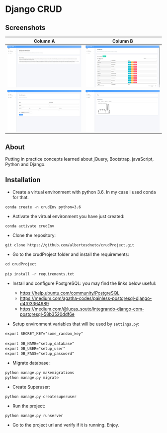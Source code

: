 # Django CRUD


## Screenshots

| Column A                        | Column B                        | 
|---------------------------------|---------------------------------|
| ![Home](screenshots/01.png)     | ![Companies](screenshots/02.png)|                            
| ![NewComp](screenshots/03.png)  | ![InfoComp](screenshots/04.png) |

## About

Putting in practice concepts learned about jQuery, Bootstrap, javaScript, Python and Django.

## Installation

- Create a virtual environment with python 3.6. In my case I used conda for that.
```shell
conda create -n crudEnv python=3.6
```
- Activate the virtual environment you have just created:
```shell
conda activate crudEnv
```
- Clone the repository:
```shell
git clone https://github.com/albertosdneto/crudProject.git
```
- Go to the crudProject folder and install the requirements:
```shell
cd crudProject

pip install -r requirements.txt
```
- Install and configure PostgreSQL: you may find the links below useful:
  - <https://help.ubuntu.com/community/PostgreSQL>
  - <https://medium.com/agatha-codes/painless-postgresql-django-d4f03364989>
  - <https://medium.com/@lucas_souto/integrando-django-com-postgresql-58b3520ddf6e>

- Setup environment variables that will be used by ```settings.py```:
``` shell
export SECRET_KEY="some_random_key"

export DB_NAME="setup_database"
export DB_USER="setup_user"
export DB_PASS="setup_password"
```

- Migrate database:
```shell
python manage.py makemigrations
python manage.py migrate
```
- Create Superuser:
```shell
python manage.py createsuperuser
```
- Run the project:
```shell
python manage.py runserver
```
- Go to the project url and verify if it is running. Enjoy.
